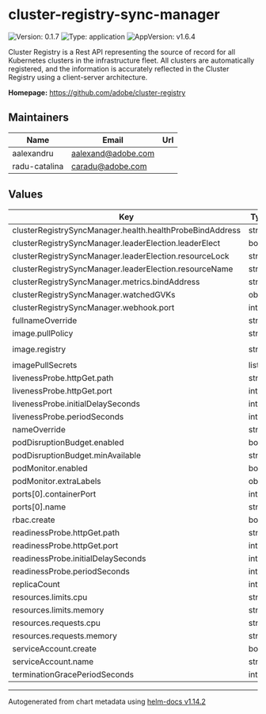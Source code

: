 # cluster-registry-sync-manager

![Version: 0.1.7](https://img.shields.io/badge/Version-0.1.7-informational?style=flat-square) ![Type: application](https://img.shields.io/badge/Type-application-informational?style=flat-square) ![AppVersion: v1.6.4](https://img.shields.io/badge/AppVersion-v1.6.4-informational?style=flat-square)

Cluster Registry is a Rest API representing the source of record for all Kubernetes clusters in the infrastructure fleet. All clusters are automatically registered, and the information is accurately reflected in the Cluster Registry using a client-server architecture.

**Homepage:** <https://github.com/adobe/cluster-registry>

## Maintainers

| Name | Email | Url |
| ---- | ------ | --- |
| aalexandru | <aalexand@adobe.com> |  |
| radu-catalina | <caradu@adobe.com> |  |

## Values

| Key | Type | Default | Description |
|-----|------|---------|-------------|
| clusterRegistrySyncManager.health.healthProbeBindAddress | string | `":8081"` |  |
| clusterRegistrySyncManager.leaderElection.leaderElect | bool | `false` |  |
| clusterRegistrySyncManager.leaderElection.resourceLock | string | `"leases"` |  |
| clusterRegistrySyncManager.leaderElection.resourceName | string | `"sync.registry.ethos.adobe.com"` |  |
| clusterRegistrySyncManager.metrics.bindAddress | string | `"0.0.0.0:9090"` |  |
| clusterRegistrySyncManager.watchedGVKs | object | `{}` |  |
| clusterRegistrySyncManager.webhook.port | int | `9443` |  |
| fullnameOverride | string | `"cluster-registry-sync-manager"` |  |
| image.pullPolicy | string | `"IfNotPresent"` |  |
| image.registry | string | `"ghcr.io/adobe/cluster-registry-sync-manager"` |  |
| imagePullSecrets | list | `[]` |  |
| livenessProbe.httpGet.path | string | `"/healthz"` |  |
| livenessProbe.httpGet.port | int | `9091` |  |
| livenessProbe.initialDelaySeconds | int | `15` |  |
| livenessProbe.periodSeconds | int | `20` |  |
| nameOverride | string | `"cluster-registry-sync-manager"` |  |
| podDisruptionBudget.enabled | bool | `true` |  |
| podDisruptionBudget.minAvailable | string | `"50%"` |  |
| podMonitor.enabled | bool | `false` |  |
| podMonitor.extraLabels | object | `{}` |  |
| ports[0].containerPort | int | `9090` |  |
| ports[0].name | string | `"metrics"` |  |
| rbac.create | bool | `true` |  |
| readinessProbe.httpGet.path | string | `"/readyz"` |  |
| readinessProbe.httpGet.port | int | `9091` |  |
| readinessProbe.initialDelaySeconds | int | `5` |  |
| readinessProbe.periodSeconds | int | `10` |  |
| replicaCount | int | `2` |  |
| resources.limits.cpu | string | `"200m"` |  |
| resources.limits.memory | string | `"400Mi"` |  |
| resources.requests.cpu | string | `"100m"` |  |
| resources.requests.memory | string | `"200Mi"` |  |
| serviceAccount.create | bool | `true` |  |
| serviceAccount.name | string | `"cluster-registry-sync-manager"` |  |
| terminationGracePeriodSeconds | int | `10` |  |

----------------------------------------------
Autogenerated from chart metadata using [helm-docs v1.14.2](https://github.com/norwoodj/helm-docs/releases/v1.14.2)
